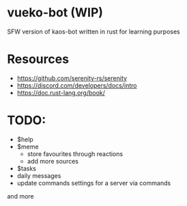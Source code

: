 # vueko-bot (WIP)

SFW version of kaos-bot written in rust for learning purposes

# Resources

- https://github.com/serenity-rs/serenity
- https://discord.com/developers/docs/intro
- https://doc.rust-lang.org/book/

# TODO:

- $help
- $meme
  - store favourites through reactions
  - add more sources
- $tasks
- daily messages
- update commands settings for a server via commands

and more
